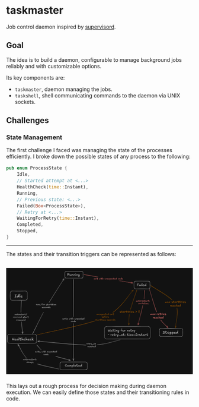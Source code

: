 # taskmaster
Job control daemon inspired by [supervisord](https://supervisord.org/index.html).

## Goal
The idea is to build a daemon, configurable to manage background jobs reliably and with customizable options. 

Its key components are:
- `taskmaster`, daemon managing the jobs.
- `taskshell`, shell communicating commands to the daemon via UNIX sockets.

## Challenges
### State Management
The first challenge I faced was managing the state of the processes efficiently. I broke down the possible states of any process to the following:
```rust
pub enum ProcessState {
    Idle,
    // Started attempt at <...>
    HealthCheck(time::Instant),
    Running,
    // Previous state: <...>
    Failed(Box<ProcessState>),
    // Retry at <...>
    WaitingForRetry(time::Instant),
    Completed,
    Stopped,
}
```
---
The states and their transition triggers can be represented as follows:

![alt text](assets/statediagram.png)
---
This lays out a rough process for decision making during daemon execution. We can easily define those states and their transitioning rules in code. 